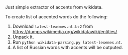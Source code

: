 Just simple extractor of accents from wikidata.

To create list of accented words do the following:

1. Download `latest-lexemes.nt.bz2` from https://dumps.wikimedia.org/wikidatawiki/entities/
2. Unpack it.
3. Run `python wikidata-parsing.py latest-lexemes.nt`.
4. A list of Russian words with accents will be outputed.

